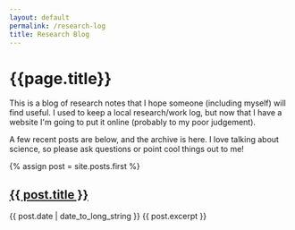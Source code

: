 ```yaml
---
layout: default
permalink: /research-log
title: Research Blog
---
```


# {{page.title}}

This is a blog of research notes that I hope someone (including myself) will find useful. 
I used to keep a local research/work log, but now that I have a website I'm going to put it online (probably to my poor judgement).

A few recent posts are below, and the archive is here. I love talking about science, so please ask questions or point cool things out to me!


{% assign post = site.posts.first %}
<article>
<h2>
      <a href="{{ post.url }}">
        {{ post.title }}
      </a>
    </h2>
 <time datetime="{{ post.date | date: "%Y-%m-%d" }}">{{ post.date | date_to_long_string }}</time>
    {{ post.excerpt }}
</article>
  
